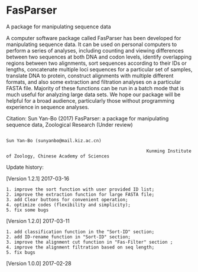 # FasParser
A package for manipulating sequence data

A computer software package called FasParser has been developed for manipulating sequence data. It can be used on personal computers to perform a series of analyses, including counting and viewing differences between two sequences at both DNA and codon levels, identify overlapping regions between two alignments, sort sequences according to their IDs or lengths, concatenate multiple loci sequences for a particular set of samples, translate DNA to protein, construct alignments with multiple different formats, and also some extraction and filtration analyses on a particular FASTA file. Majority of these functions can be run in a batch mode that is much useful for analyzing large data sets. We hope our package will be helpful for a broad audience, particularly those without programming experience in sequence analyses. 

Citation:
Sun Yan-Bo (2017) FasParser: a package for manipulating sequence data, Zoological Research (Under review)


                                                                              Sun Yan-Bo (sunyanbo@mail.kiz.ac.cn)

                                                         Kunming Institute of Zoology, Chinese Academy of Sciences
                                               
                                               
    

Update history:

[Version 1.2.1] 2017-03-16

    1. improve the sort function with user provided ID list;
    2. improve the extraction function for large FASTA file;
    3. add Clear buttons for convenient operation;
    4. optimize codes (flexibility and simplicity);
    5. fix some bugs


[Version 1.2.0] 2017-03-11

    1. add classification function in the "Sort-ID" section;
    2. add ID-rename function in "Sort-ID" section;
    3. improve the alignment cut function in "Fas-Filter" section ;
    4. improve the alignment filtration based on seq length;
    5. fix bugs
    
[Version 1.0.0] 2017-02-28
